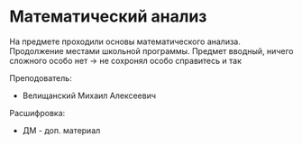 # Математический анализ

На предмете проходили основы математического анализа. Продолжение местами школьной программы. Предмет вводный, ничего сложного особо нет -> не сохронял особо справитесь и так

Преподователь:

* Велищанский Михаил Алексеевич

Расшифровка:

* ДМ - доп. материал
